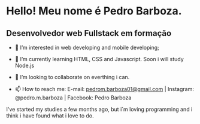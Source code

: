 # Hello! Meu nome é Pedro Barboza.
## Desenvolvedor web Fullstack em formação

- 👀 I’m interested in web developing and mobile developing;
- 🌱 I’m currently learning HTML, CSS and Javascript. Soon i will study Node.js
- 💞️ I’m looking to collaborate on everthing i can.

- 📫 How to reach me: E-mail: pedrom.barboza01@gmail.com | Instagram: @pedro.m.barboza | Facebook: Pedro Barboza

I've started my studies a few months ago, but i´m loving programming and i think i have found what i love to do.
